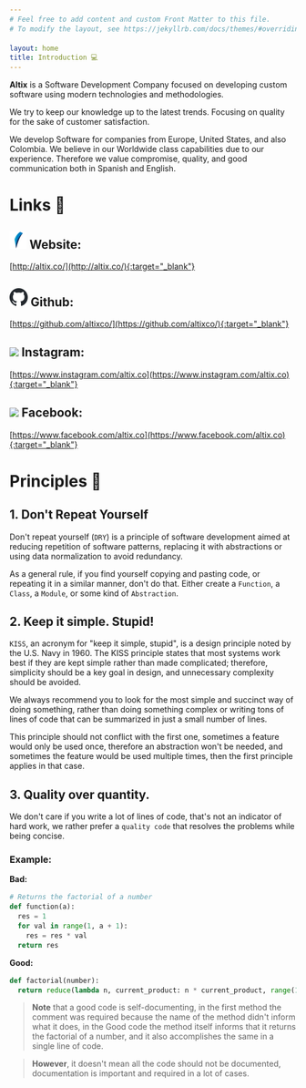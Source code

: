 ```yaml
---
# Feel free to add content and custom Front Matter to this file.
# To modify the layout, see https://jekyllrb.com/docs/themes/#overriding-theme-defaults

layout: home
title: Introduction 💻
---
```


**Altix** is a Software Development Company focused on developing custom software using modern technologies and methodologies.

We try to keep our knowledge up to the latest trends. Focusing on quality for the sake of customer satisfaction.

We develop Software for companies from Europe, United States, and also Colombia. We believe in our Worldwide class capabilities due to our experience. Therefore we value compromise, quality, and good communication both in Spanish and English.

# Links 🔗

## ![](/assets/img/altix.png) Website:
[http://altix.co/](http://altix.co/){:target="_blank"}

## ![](/assets/img/github.png) Github:
[https://github.com/altixco/](https://github.com/altixco/){:target="_blank"}

## ![](/assets/img/instagram.ico) Instagram:
[https://www.instagram.com/altix.co](https://www.instagram.com/altix.co){:target="_blank"}

## ![](/assets/img/facebook.ico) Facebook:
[https://www.facebook.com/altix.co](https://www.facebook.com/altix.co){:target="_blank"}

# Principles 💭

## 1. Don't Repeat Yourself

Don't repeat yourself (`DRY`) is a principle of software development aimed at reducing repetition of software patterns, replacing it with abstractions or using data normalization to avoid redundancy.

As a general rule, if you find yourself copying and pasting code, or repeating it in a similar manner, don't do that. Either create a `Function`, a `Class`, a `Module`, or some kind of `Abstraction`.

## 2. Keep it simple. Stupid!

`KISS`, an acronym for "keep it simple, stupid", is a design principle noted by the U.S. Navy in 1960. The KISS principle states that most systems work best if they are kept simple rather than made complicated; therefore, simplicity should be a key goal in design, and unnecessary complexity should be avoided.

We always recommend you to look for the most simple and succinct way of doing something, rather than doing something complex or writing tons of lines of code that can be summarized in just a small number of lines.

This principle should not conflict with the first one, sometimes a feature would only be used once, therefore an abstraction won't be needed, and sometimes the feature would be used multiple times, then the first principle applies in that case.

## 3. Quality over quantity.

We don't care if you write a lot of lines of code, that's not an indicator of hard work, we rather prefer a `quality code` that resolves the problems while being concise.

### Example:

**Bad:**
```python
# Returns the factorial of a number
def function(a):
  res = 1
  for val in range(1, a + 1):
    res = res * val
  return res
```

**Good:**
```python
def factorial(number):
  return reduce(lambda n, current_product: n * current_product, range(1, number + 1))
```

> **Note** that a good code is self-documenting, in the first method the comment was required because the name of the method didn't inform what it does, in the Good code the method itself informs that it returns the factorial of a number, and it also accomplishes the same in a single line of code.

> **However**, it doesn't mean all the code should not be documented, documentation is important and required in a lot of cases.
